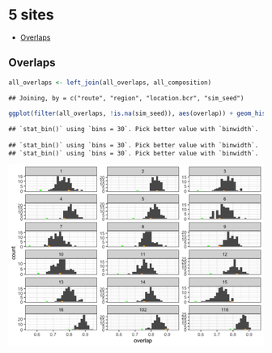 5 sites
================

  - [Overlaps](#overlaps)

## Overlaps

``` r
all_overlaps <- left_join(all_overlaps, all_composition)
```

    ## Joining, by = c("route", "region", "location.bcr", "sim_seed")

``` r
ggplot(filter(all_overlaps, !is.na(sim_seed)), aes(overlap)) + geom_histogram() + facet_wrap(vars(route), scales = "free_y", ncol = 3) + geom_histogram(data = filter(all_overlaps, is.na(sim_seed)), fill = "orange") + geom_histogram(data = filter(all_overlaps, is.na(sim_seed)), aes(x = composition_overlap), fill = "green")
```

    ## `stat_bin()` using `bins = 30`. Pick better value with `binwidth`.

    ## `stat_bin()` using `bins = 30`. Pick better value with `binwidth`.
    ## `stat_bin()` using `bins = 30`. Pick better value with `binwidth`.

![](explore_notsmall_files/figure-gfm/unnamed-chunk-1-1.png)<!-- -->

